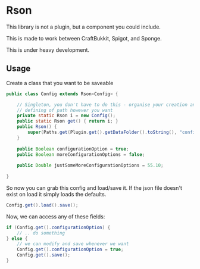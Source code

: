 # Rson
This library is not a plugin, but a component you could include.

This is made to work between CraftBukkit, Spigot, and Sponge.

This is under heavy development.

## Usage
Create a class that you want to be saveable 

```java
public class Config extends Rson<Config> {

	// Singleton, you don't have to do this - organise your creation and 
	// defining of path however you want 
	private static Rson i = new Config();
	public static Rson get() { return i; }
	public Rson() {
		super(Paths.get(Plugin.get().getDataFolder().toString(), "config.json"));
	}
	
	public Boolean configurationOption = true;
	public Boolean moreConfigurationOptions = false;
	
	public Double justSomeMoreConfigurationOptions = 55.10;
	
}
```

So now you can grab this config and load/save it. If the json file doesn't exist on load it simply loads the defaults.

```java
Config.get().load().save();
```

Now, we can access any of these fields:

```java
if (Config.get().configurationOption) {
	// .. do something
} else {
	// we can modify and save whenever we want
	Config.get().configurationOption = true;
	Config.get().save();
}
```